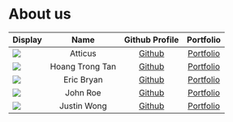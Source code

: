 # About us

Display | Name | Github Profile | Portfolio 
--------|:----:|:--------------:|:---------:
![](https://via.placeholder.com/100.png?text=Photo) | Atticus | [Github](https://github.com/CrimsonTitan79) | [Portfolio](docs/team/johndoe.md)
![](https://via.placeholder.com/100.png?text=Photo) | Hoang Trong Tan | [Github](https://github.com/jushg) | [Portfolio](docs/team/johndoe.md)
![](https://via.placeholder.com/100.png?text=Photo) | Eric Bryan | [Github](https://github.com/) | [Portfolio](docs/team/johndoe.md)
![](https://via.placeholder.com/100.png?text=Photo) | John Roe | [Github](https://github.com/) | [Portfolio](docs/team/johndoe.md)
![](https://via.placeholder.com/100.png?text=Photo) | Justin Wong | [Github](https://github.com/justinfidelis) | [Portfolio](docs/team/johndoe.md)

